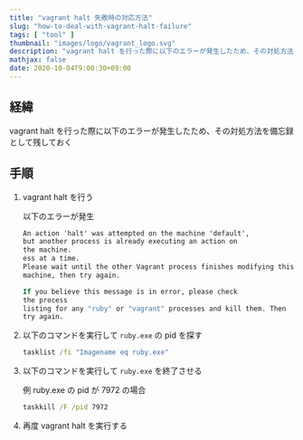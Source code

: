 ```yaml
---
title: "vagrant halt 失敗時の対応方法"
slug: "how-to-deal-with-vagrant-halt-failure"
tags: [ "tool" ]
thumbnail: "images/logo/vagrant_logo.svg"
description: "vagrant halt を行った際に以下のエラーが発生したため、その対処方法を備忘録として残しておく"
mathjax: false
date: 2020-10-04T9:00:30+09:00
---
```


## 経緯

vagrant halt を行った際に以下のエラーが発生したため、その対処方法を備忘録として残しておく

## 手順

1. vagrant halt を行う

    以下のエラーが発生

    ```bat
    An action 'halt' was attempted on the machine 'default',
    but another process is already executing an action on
    the machine.
    ess at a time.
    Please wait until the other Vagrant process finishes modifying this
    machine, then try again.

    If you believe this message is in error, please check
    the process
    listing for any "ruby" or "vagrant" processes and kill them. Then
    try again.
    ```

2. 以下のコマンドを実行して `ruby.exe` の pid を探す

    ```bat
    tasklist /fi "Imagename eq ruby.exe"
    ```

3. 以下のコマンドを実行して `ruby.exe` を終了させる

    例 ruby.exe の pid が 7972 の場合

    ```bat
    taskkill /F /pid 7972
    ```

4. 再度 vagrant halt を実行する
